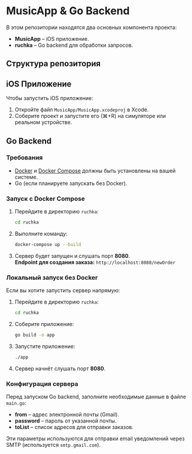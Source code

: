 # MusicApp & Go Backend

В этом репозитории находятся два основных компонента проекта:

- **MusicApp** – iOS приложение.
- **ruchka** – Go backend для обработки запросов.

## Структура репозитория

## iOS Приложение

Чтобы запустить iOS приложение:
1. Откройте файл `MusicApp/MusicApp.xcodeproj` в Xcode.
2. Соберите проект и запустите его (⌘+R) на симуляторе или реальном устройстве.

## Go Backend

### Требования

- [Docker](https://www.docker.com/) и [Docker Compose](https://docs.docker.com/compose/) должны быть установлены на вашей системе.
- Go (если планируете запускать без Docker).

### Запуск с Docker Compose

1. Перейдите в директорию `ruchka`:

   ```bash
   cd ruchka
   ```

2. Выполните команду:

   ```bash
   docker-compose up --build
   ```

3. Сервер будет запущен и слушать порт **8080**.  
   **Endpoint для создания заказа:** `http://localhost:8080/newOrder`

### Локальный запуск без Docker

Если вы хотите запустить сервер напрямую:
1. Перейдите в директорию `ruchka`:

   ```bash
   cd ruchka
   ```

2. Соберите приложение:

   ```bash
   go build -o app
   ```

3. Запустите приложение:

   ```bash
   ./app
   ```

4. Сервер начнёт слушать порт **8080**.

### Конфигурация сервера

Перед запуском Go backend, заполните необходимые данные в файле `main.go`:
- **from** – адрес электронной почты (Gmail).
- **password** – пароль от указанной почты.
- **toList** – список адресов для отправки заказов.

Эти параметры используются для отправки email уведомлений через SMTP (используется `smtp.gmail.com`).
